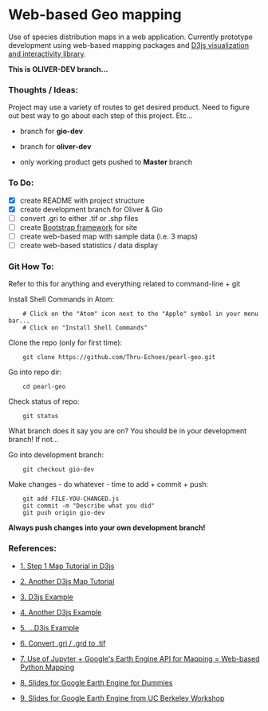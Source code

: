 # Web-based Geo mapping

Use of species distribution maps in a web application. Currently prototype development using web-based mapping packages and [D3js visualization and interactivity library](https://d3js.org/).

<strong> This is OLIVER-DEV branch...</strong> 

### Thoughts / Ideas:

Project may use a variety of routes to get desired product. Need to figure out best way to go about each step of this project. Etc...

* branch for <strong>gio-dev</strong>

* branch for <strong>oliver-dev</strong>

* only working product gets pushed to <strong>Master</strong> branch

### To Do:

- [x] create README with project structure
- [x] create development branch for Oliver & Gio
- [ ] convert .gri to either .tif or .shp files
- [ ] create [Bootstrap framework](http://getbootstrap.com/) for site
- [ ] create web-based map with sample data (i.e. 3 maps)
- [ ] create web-based statistics / data display

### Git How To:

Refer to this for anything and everything related to command-line + git

Install Shell Commands in Atom:
```
    # Click on the "Atom" icon next to the "Apple" symbol in your menu bar...
    # Click on "Install Shell Commands"
```
Clone the repo (only for first time):
```
    git clone https://github.com/Thru-Echoes/pearl-geo.git
```

Go into repo dir:
```
    cd pearl-geo
```

Check status of repo:
```
    git status
```

What branch does it say you are on? You should be in your development branch! If not...

Go into development branch:
```
    git checkout gio-dev
```

Make changes - do whatever - time to add + commit + push:
```
    git add FILE-YOU-CHANGED.js
    git commit -m "Describe what you did"
    git push origin gio-dev
```

<strong>Always push changes into your own development branch!</strong>


### References:

* [1. Step 1 Map Tutorial in D3js](https://github.com/emeeks/d3-carto-map/wiki/Let's-Make-a-d3.carto-map-1:-Loading-a-Data-Layer)

* [2. Another D3js Map Tutorial](https://www.toptal.com/javascript/a-map-to-perfection-using-d3-js-to-make-beautiful-web-maps)

* [3. D3js Example](https://bl.ocks.org/mbostock/5342063)

* [4. Another D3js Example](https://bl.ocks.org/mbostock/4329423)

* [5. ...D3js Example](https://bost.ocks.org/mike/map/)

* [6. Convert .gri / .grd to .tif](http://gis.stackexchange.com/questions/87005/how-to-import-r-generated-gri-grd-raster-files-in-grass)

* [7. Use of Jupyter + Google's Earth Engine API for Mapping = Web-based Python Mapping](https://github.com/Thru-Echoes/jupyter-gee)

* [8. Slides for Google Earth Engine for Dummies](http://slides.com/miguelangelmenarguez/google-earth-engine-for-dummies-i#/)

* [9. Slides for Google Earth Engine from UC Berkeley Workshop](https://docs.google.com/presentation/d/1eeGZBbCOlkfLtIWz1FGr1LMN9FEs7xAtciIFY2PJN_A/edit#slide=id.g4954714e1_18)
